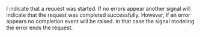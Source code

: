 I indicate that a request was started. If no errors appear another signal will indicate that the request was completed successfully. However, if an error appears no completion event will be raised. In that case the signal modeling the error ends the request.